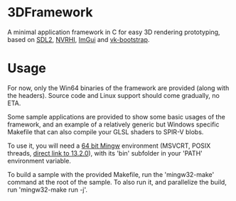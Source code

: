 # 3DFramework

A minimal application framework in C for easy 3D rendering prototyping, based on [SDL2](https://github.com/libsdl-org/SDL), [NVRHI](https://github.com/GaelCathelin/nvrhi), [ImGui](https://github.com/ocornut/imgui) and [vk-bootstrap](https://github.com/charles-lunarg/vk-bootstrap).


# Usage

For now, only the Win64 binaries of the framework are provided (along with the headers). Source code and Linux support should come gradually, no ETA.

Some sample applications are provided to show some basic usages of the framework, and an example of a relatively generic but Windows specific Makefile that can also compile your GLSL shaders to SPIR-V blobs.

To use it, you will need a [64 bit Mingw](https://winlibs.com) environment (MSVCRT, POSIX threads, [direct link to 13.2.0](https://github.com/brechtsanders/winlibs_mingw/releases/download/13.2.0posix-17.0.6-11.0.1-msvcrt-r5/winlibs-x86_64-posix-seh-gcc-13.2.0-mingw-w64msvcrt-11.0.1-r5.zip)), with its 'bin' subfolder in your 'PATH' environment variable.

To build a sample with the provided Makefile, run the 'mingw32-make' command at the root of the sample. To also run it, and parallelize the build, run 'mingw32-make run -j'.